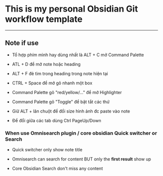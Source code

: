 # This is my personal Obsidian Git workflow template

---

## Note if use

- Tổ hợp phím mình hay dùng nhất là ALT + C mở Command Palette
- ATL + D để mở note hoặc heading
- ALT + F đẻ tìm trong heading trong note hiện tại
- CTRL + Space để mở gõ nhanh một box
- Command Palette gõ "red/yellow/..." để mở Highlighter
- Command Palette gõ "Toggle" để bật tắt các thứ
- Giữ ALT + lăn chuột để đổi size hình ảnh đc paste vào note

- Để đổi giữa các tab dùng Ctrl PageUp/Down

### When use Omnisearch plugin / core obsidian Quick switcher or Search

- Quick switcher only show note title

- Omnisearch can search for content BUT only the **first result** show up

- Core Obsidian Search don't miss any content
